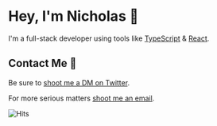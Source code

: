 # Hey, I'm Nicholas 👋

I'm a full-stack developer using tools like [TypeScript](https://www.typescriptlang.org/) & [React](https://reactjs.org/).

## Contact Me 💌
Be sure to <a href="https://twitter.com/heynickn">shoot me a DM on Twitter</a>.

For more serious matters <a href="mailto:contactnicholas81@gmail.com">shoot me an email</a>.

![Hits](https://hits-app.vercel.app/hits?url=https%3A%2F%2Fgithub.com%2Falsonick)
